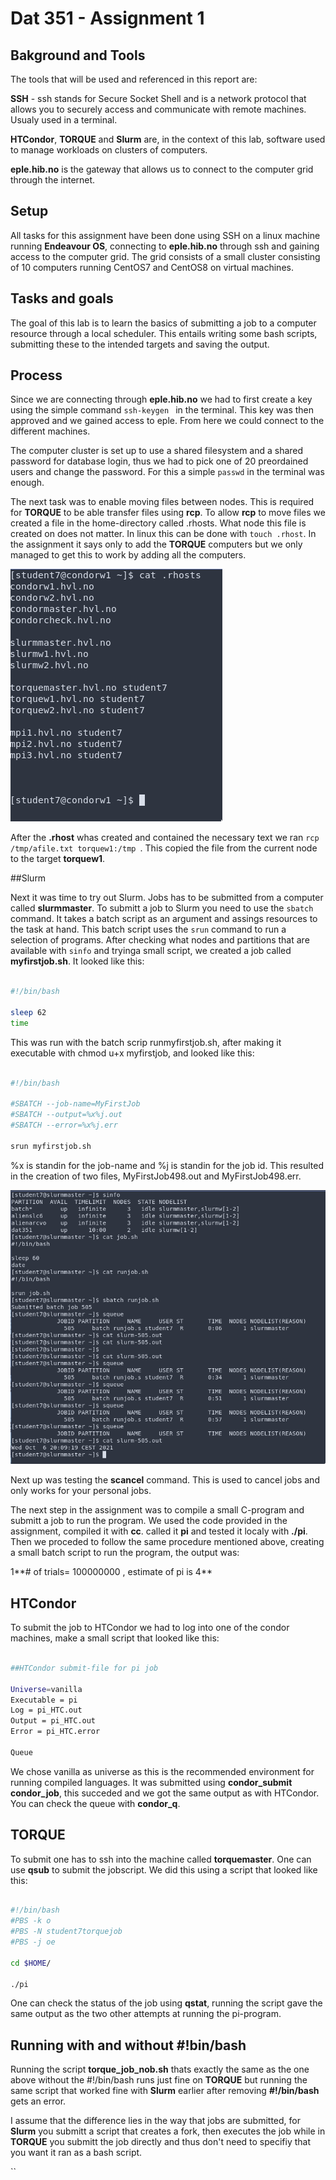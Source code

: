 # Dat 351 - Assignment 1

## Bakground and Tools 

The tools that will be used and referenced in this report are:

**SSH** - ssh stands for Secure Socket Shell and is a network protocol that allows
you to securely access and communicate with remote machines. Usualy used in a 
terminal. 

**HTCondor**, **TORQUE** and **Slurm** are, in the context of this lab, software
used to manage workloads on clusters of computers.

**eple.hib.no** is the gateway that allows us to connect to the computer grid 
through the internet. 

## Setup

All tasks for this assignment have been done using SSH on a linux machine 
running **Endeavour OS**, connecting to **eple.hib.no** through ssh and gaining access 
to the computer grid. The grid consists of a small cluster consisting of 10 
computers running CentOS7 and CentOS8 on virtual machines.  

## Tasks and goals

The goal of this lab is to learn the basics of submitting a job to a computer 
resource through a local scheduler. This entails writing some bash scripts,
submitting these to the intended targets and saving the output. 


## Process 

Since we are connecting through **eple.hib.no** we had to first create a key 
using the simple command ``ssh-keygen `` in the terminal. This key was then 
approved and we gained access to eple. From here we could connect to the 
different machines.

The computer cluster is set up to use a shared filesystem and a shared password
for database login, thus we had to pick one of 20 preordained users and change 
the password. For this a simple ``passwd`` in the terminal was enough. 

The next task was to enable moving files between nodes. This is required for 
**TORQUE** to be able transfer files using **rcp**. To allow **rcp** to move files we 
created a file in the home-directory called .rhosts. What node this file is 
created on does not matter. In linux this can be done with ``touch .rhost``.
In the assignment it says only to add the **TORQUE** computers but we only managed 
to get this to work by adding all the computers. 

![Example of .hosts](https://github.com/Gudolv/Dat351-labs/blob/main/Screenshots/Oblig1/hosts.png)

After the **.rhost** whas created and contained the necessary text we ran 
``rcp /tmp/afile.txt torquew1:/tmp ``. This copied the file from the current node
to the target **torquew1**. 

##Slurm 

Next it was time to try out Slurm. Jobs has to be submitted from a computer 
called **slurmmaster**. To submitt a job to Slurm you need to use the ``sbatch``
command. It takes a batch script as an argument and assings resources to the 
task at hand. This batch script uses the ``srun`` command to run a selection of 
programs. After checking what nodes and partitions that are available with 
``sinfo`` and tryinga small script, we created a job called **myfirstjob.sh**. It looked 
like this:
```bash

#!/bin/bash

sleep 62
time
```

This was run with the batch scrip runmyfirstjob.sh, after making it executable 
with chmod u+x myfirstjob, and looked like this:

```bash

#!/bin/bash

#SBATCH --job-name=MyFirstJob
#SBATCH --output=%x%j.out
#SBATCH --error=%x%j.err 

srun myfirstjob.sh

```
%x is standin for the job-name and %j is standin for the job id. This resulted 
in the creation of two files, MyFirstJob498.out and MyFirstJob498.err. 

![Slurm](https://github.com/Gudolv/Dat351-labs/blob/main/Screenshots/Oblig1/slurmsuc.png)

Next up was testing the **scancel** command. This is used to cancel jobs and only
works for your personal jobs. 

The next step in the assignment was to compile a small C-program and submitt a 
job to run the program. We used the code provided in the assignment, compiled it
with **cc**. called it **pi** and tested it localy with **./pi**. Then we proceded
to follow the same procedure mentioned above, creating a small batch script to 
run the program, the output was:

1**# of trials= 100000000 , estimate of pi is 4**

## HTCondor

To submit the job to HTCondor we had to log into one of the condor machines, 
make a small script that looked like this:

```bash

##HTCondor submit-file for pi job 

Universe=vanilla
Executable = pi 
Log = pi_HTC.out 
Output = pi_HTC.out
Error = pi_HTC.error

Queue 
```
We chose vanilla as universe as this is the recommended environment for running
compiled languages. It was submitted using **condor_submit condor_job**, this 
succeded and we got the same output as with HTCondor. You can check the queue 
with **condor_q**.

## TORQUE

To submit one has to ssh into the machine called **torquemaster**. One can use 
**qsub** to submit the jobscript. We did this using a script that looked like 
this:
```bash

#!/bin/bash
#PBS -k o 
#PBS -N student7torquejob
#PBS -j oe

cd $HOME/

./pi 
```
One can check the status of the job using **qstat**, running the script gave the 
same output as the two other attempts at running the pi-program. 

## Running with and without #!bin/bash 

Running the script **torque_job_nob.sh** thats exactly the same as the one above 
without the #!/bin/bash runs just fine on **TORQUE** but running the same script
that worked fine with **Slurm** earlier after removing **#!/bin/bash** gets an error. 

I assume that the difference lies in the way that jobs are submitted, for **Slurm** 
you submitt a script that creates a fork, then executes the job while in **TORQUE** 
you submitt the job directly and thus don't need to specifiy that you want it ran 
as a bash script. 


















`` 



